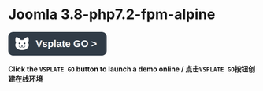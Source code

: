 # Joomla 3.8-php7.2-fpm-alpine

<a href="https://www.vsplate.com/?docker-compose=https://github.com/vsplate/dcenvs/joomla/3.8-php7.2-fpm-alpine"><img alt="VSPLATE GO" src="https://raw.githubusercontent.com/vsplate/images/master/vsgo_btn.png" width="200px"></a>

**Click the `VSPLATE GO` button to launch a demo online / 点击`VSPLATE GO`按钮创建在线环境**